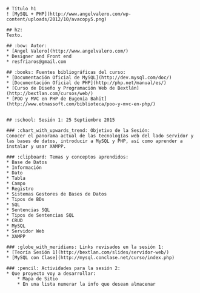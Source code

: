 	# Título h1
	! [MySQL + PHP](http://www.angelvalero.com/wp-content/uploads/2012/10/avacopy5.png)

	## h2:
	Texto.

	## :bow: Autor:
	* [Angel Valero](http://www.angelvalero.com/)
	* Designer and Front end
	* resfriaros@gmail.com

	## :books: Fuentes bibliográficas del curso:
	* [Documentación Oficial de MySQL](http://dev.mysql.com/doc/)
	* [Documentación Oficial de PHP](http://php.net/manual/es/)
	* [Curso de Diseño y Programación Web de Bextlán](http://bextlan.com/cursos/web/)
	* [POO y MVC en PHP de Eugenia Bahit](http://www.etnassoft.com/biblioteca/poo-y-mvc-en-php/)


	## :school: Sesión 1: 25 Septiembre 2015

	### :chart_with_upwards_trend: Objetivo de la Sesión:
	Conocer el panorama actual de las tecnologías web del lado servidor y las bases de datos, introducir a MySQL y PHP, así como aprender a instalar y usar XAMPP.

	### :clipboard: Temas y conceptos aprendidos:
	* Base de Datos
	* Información
	* Dato
	* Tabla
	* Campo
	* Registro
	* Sistemas Gestores de Bases de Datos
	* Tipos de BDs
	* SQL
	* Sentencias SQL
	* Tipos de Sentencias SQL
	* CRUD
	* MySQL
	* Servidor Web
	* XAMPP

	### :globe_with_meridians: Links revisados en la sesión 1:
	* [Teoría Sesión 1](http://bextlan.com/slides/servidor-web/)
	* [MySQL con Clase](http://mysql.conclase.net/curso/index.php)

	### :pencil: Actividades para la sesión 2:
	* Que proyecto voy a desarrollar:
		* Mapa de Sitio
		* En una lista numerar la info que desean almacenar
